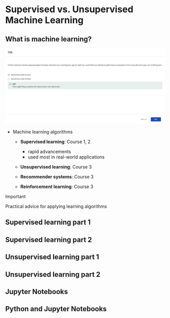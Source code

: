 # Supervised vs. Unsupervised Machine Learning

## What is machine learning?

![alt text](resources/questions/01.png)

- Machine learning algorithms

  - **Supervised learning**: Course 1, 2

    - rapid advancements
    - used most in real-world applications

  - **Unsupervised learning**: Course 3
  - **Recommender systems**: Course 3
  - **Reinforcement learning**: Course 3

> [!IMPORTANT]
> Practical advice for applying learning algorithms

## Supervised learning part 1

## Supervised learning part 2

## Unsupervised learning part 1

## Unsupervised learning part 2

## Jupyter Notebooks

## Python and Jupyter Notebooks
